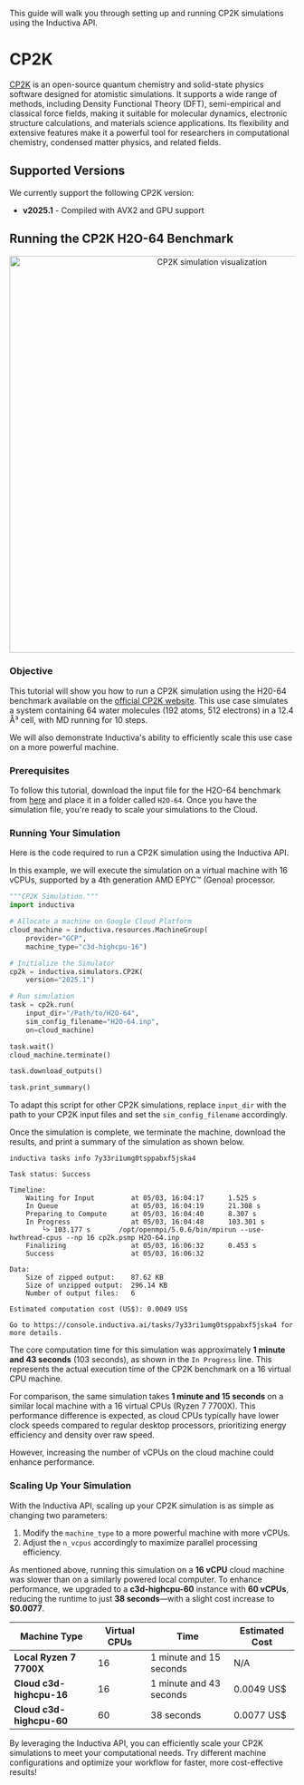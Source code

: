 This guide will walk you through setting up and running CP2K simulations using
the Inductiva API.


# CP2K

[CP2K](https://www.cp2k.org/) is an open-source quantum chemistry and
solid-state physics software designed for atomistic simulations. It supports a
wide range of methods, including Density Functional Theory (DFT), semi-empirical
and classical force fields, making it suitable for molecular
dynamics, electronic structure calculations, and materials science applications.
Its flexibility and extensive features make it a powerful tool for researchers
in computational chemistry, condensed matter physics, and related fields.

## Supported Versions
We currently support the following CP2K version:
- **v2025.1** - Compiled with AVX2 and GPU support

## Running the CP2K H2O-64 Benchmark

<p align="center"><img src="../_static/h2o-64.gif" alt="CP2K simulation visualization" width="700"></p>

### Objective

This tutorial will show you how to run a CP2K simulation using the H20-64
benchmark available on the [official CP2K website](https://www.cp2k.org/performance#benchmarks).
This use case simulates a system containing 64 water molecules (192 atoms,
512 electrons) in a 12.4 Å³ cell, with MD running for 10 steps.

We will also demonstrate Inductiva's ability to efficiently scale this use case
on a more powerful machine.

### Prerequisites  

To follow this tutorial, download the input file for the H2O-64 benchmark from
[here](https://github.com/cp2k/cp2k/blob/master/benchmarks/QS/H2O-64.inp) and
place it in a folder called `H2O-64`. Once you have the simulation file, you're
ready to scale your simulations to the Cloud.


### Running Your Simulation

Here is the code required to run a CP2K simulation using the Inductiva API.

In this example, we will execute the simulation on a virtual machine with 16
vCPUs, supported by a 4th generation AMD EPYC™ (Genoa) processor.

```python
"""CP2K Simulation."""
import inductiva

# Allocate a machine on Google Cloud Platform
cloud_machine = inductiva.resources.MachineGroup( 
    provider="GCP",
    machine_type="c3d-highcpu-16")

# Initialize the Simulator
cp2k = inductiva.simulators.CP2K( 
    version="2025.1")

# Run simulation
task = cp2k.run( 
    input_dir="/Path/to/H2O-64",
    sim_config_filename="H2O-64.inp",
    on=cloud_machine)

task.wait()
cloud_machine.terminate()

task.download_outputs()

task.print_summary()
```

To adapt this script for other CP2K simulations, replace `input_dir` with the
path to your CP2K input files and set the `sim_config_filename` accordingly.

Once the simulation is complete, we terminate the machine, download the results,
and print a summary of the simulation as shown below.

```
inductiva tasks info 7y33ri1umg0tsppabxf5jska4

Task status: Success

Timeline:
	Waiting for Input         at 05/03, 16:04:17      1.525 s
	In Queue                  at 05/03, 16:04:19      21.308 s
	Preparing to Compute      at 05/03, 16:04:40      8.307 s
	In Progress               at 05/03, 16:04:48      103.301 s
		└> 103.177 s       /opt/openmpi/5.0.6/bin/mpirun --use-hwthread-cpus --np 16 cp2k.psmp H2O-64.inp
	Finalizing                at 05/03, 16:06:32      0.453 s
	Success                   at 05/03, 16:06:32      

Data:
	Size of zipped output:    87.62 KB
	Size of unzipped output:  296.14 KB
	Number of output files:   6

Estimated computation cost (US$): 0.0049 US$

Go to https://console.inductiva.ai/tasks/7y33ri1umg0tsppabxf5jska4 for more details.
```

The core computation time for this simulation was approximately **1 minute and 43 seconds**
(103 seconds), as shown in the `In Progress` line. This represents the
actual execution time of the CP2K benchmark on a 16 virtual CPU machine.

For comparison, the same simulation takes **1 minute and 15 seconds** on a similar
local machine with a 16 virtual CPUs (Ryzen 7 7700X). This performance
difference is expected, as cloud CPUs typically have lower clock speeds compared to
regular desktop processors, prioritizing energy efficiency and density
over raw speed.

However, increasing the number of vCPUs on the cloud machine could enhance
performance.


### Scaling Up Your Simulation

With the Inductiva API, scaling up your CP2K simulation is as simple as changing
two parameters:

1. Modify the `machine_type` to a more powerful machine with more vCPUs.
2. Adjust the `n_vcpus` accordingly to maximize parallel processing efficiency.

As mentioned above, running this simulation on a **16 vCPU** cloud machine was
slower than on a similarly powered local computer. To enhance performance, we
upgraded to a **c3d-highcpu-60** instance with **60 vCPUs**, reducing the
runtime to just **38 seconds**—with a slight cost increase to **$0.0077**.

| Machine Type            | Virtual CPUs | Time              | Estimated Cost |
|-------------------------|--------------|------------------|---------------|
| **Local Ryzen 7 7700X** | 16           | 1 minute and 15 seconds | N/A           |
| **Cloud c3d-highcpu-16** | 16           | 1 minute and 43 seconds | 0.0049 US$      |
| **Cloud c3d-highcpu-60** | 60           | 38 seconds | 0.0077 US$      | 

By leveraging the Inductiva API, you can efficiently scale your CP2K simulations
to meet your computational needs. Try different machine configurations and
optimize your workflow for faster, more cost-effective results!